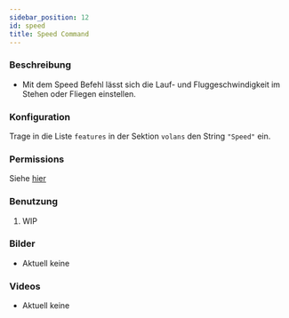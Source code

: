 ```yaml
---
sidebar_position: 12
id: speed
title: Speed Command
---
```

### Beschreibung
* Mit dem Speed Befehl lässt sich die Lauf- und Fluggeschwindigkeit im Stehen oder Fliegen einstellen.
### Konfiguration
Trage in die Liste `features` in der Sektion `volans` den String `"Speed"` ein.
### Permissions
Siehe [hier](/docs/Permissions/#speed)
### Benutzung
1. WIP
### Bilder
- Aktuell keine
### Videos
- Aktuell keine